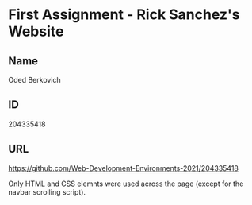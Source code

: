 # First Assignment - Rick Sanchez's Website
## Name
Oded Berkovich
## ID
204335418
## URL
https://github.com/Web-Development-Environments-2021/204335418

Only HTML and CSS elemnts were used across the page (except for the navbar scrolling script).

